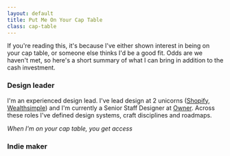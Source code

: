 ```yaml
---
layout: default
title: Put Me On Your Cap Table
class: cap-table
---
```


If you're reading this, it's because I've either shown interest in being on your cap table, or someone else thinks I'd be a good fit. Odds are we haven't met, so here's a short summary of what I can bring in addition to the cash investment.

### Design leader

I'm an experienced design lead. I've lead design at 2 unicorns ([Shopify](), [Wealthsimple]()) and I'm currently a Senior Staff Designer at [Owner](). Across these roles I've defined design systems, craft disciplines and roadmaps.

_When I'm on your cap table, you get access_

### Indie maker

